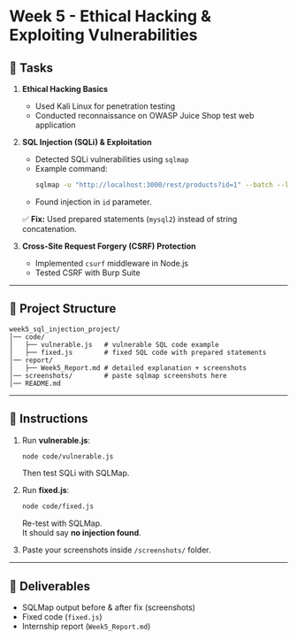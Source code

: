 # Week 5 - Ethical Hacking & Exploiting Vulnerabilities

## 📌 Tasks
1. **Ethical Hacking Basics**
   - Used Kali Linux for penetration testing
   - Conducted reconnaissance on OWASP Juice Shop test web application

2. **SQL Injection (SQLi) & Exploitation**
   - Detected SQLi vulnerabilities using `sqlmap`
   - Example command:
     ```bash
     sqlmap -u "http://localhost:3000/rest/products?id=1" --batch --level=2 --risk=1 --dbs
     ```
   - Found injection in `id` parameter.

   ✅ **Fix:** Used prepared statements (`mysql2`) instead of string concatenation.

3. **Cross-Site Request Forgery (CSRF) Protection**
   - Implemented `csurf` middleware in Node.js
   - Tested CSRF with Burp Suite

---

## 📂 Project Structure
```
week5_sql_injection_project/
│── code/
│   ├── vulnerable.js   # vulnerable SQL code example
│   ├── fixed.js        # fixed SQL code with prepared statements
│── report/
│   ├── Week5_Report.md # detailed explanation + screenshots
│── screenshots/        # paste sqlmap screenshots here
│── README.md
```

---

## 📝 Instructions
1. Run **vulnerable.js**:
   ```bash
   node code/vulnerable.js
   ```
   Then test SQLi with SQLMap.

2. Run **fixed.js**:
   ```bash
   node code/fixed.js
   ```
   Re-test with SQLMap.  
   It should say **no injection found**.

3. Paste your screenshots inside `/screenshots/` folder.

---

## 🚀 Deliverables
- SQLMap output before & after fix (screenshots)
- Fixed code (`fixed.js`)
- Internship report (`Week5_Report.md`)
